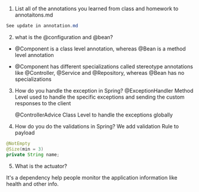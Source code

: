 1. List all of the annotations you learned from class and homework to
   annotaitons.md
```java
See update in annotation.md
```
2. what is the @configuration and @bean?

-  @Component is a class level annotation,
   whereas @Bean is a method level
   annotation

- @Component has different specializations
  called stereotype annotations like
  @Controller, @Service and @Repository,
  whereas @Bean has no specializations
3. How do you handle the exception in Spring?
   @ExceptionHandler
   Method Level
   used to handle the specific exceptions and sending the custom
   responses to the client
   
   @ControllerAdvice
   Class Level
   to handle the exceptions globally
4. How do you do the validations in Spring?
We add validation Rule to payload
```java
@NotEmpty
@Size(min = 3)
private String name;
```
5. What is the actuator?

It's a dependency help people monitor the application information like health and other info.
